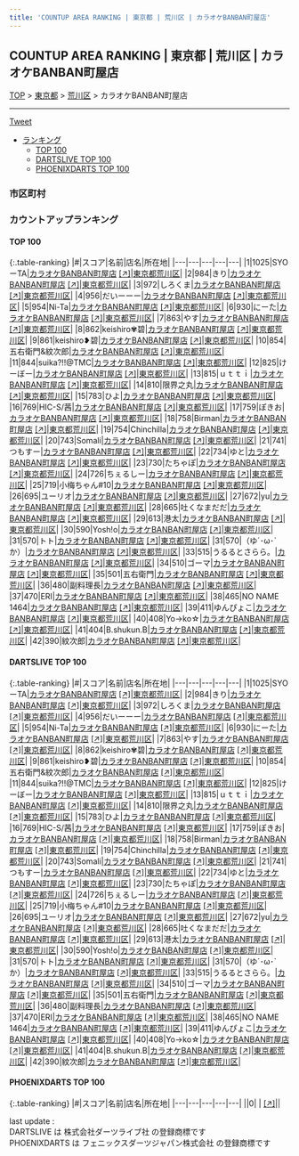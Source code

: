 ```yaml
---
title: 'COUNTUP AREA RANKING | 東京都 | 荒川区 | カラオケBANBAN町屋店'
---
```

## COUNTUP AREA RANKING | 東京都 | 荒川区 | カラオケBANBAN町屋店

[TOP](/darts/rank/) > [東京都](/darts/rank/東京都/) > [荒川区](/darts/rank/東京都/荒川区/) > カラオケBANBAN町屋店

___

<a href="https://twitter.com/share?ref_src=twsrc%5Etfw" data-text="COUNTUP AREA RANKING | 東京都荒川区カラオケBANBAN町屋店" class="twitter-share-button" data-hashtags="DARTSLIVE,PHOENIXDARTS,darts,ダーツ" data-show-count="false">Tweet</a>

* [ランキング](#カウントアップランキング)
    * [TOP 100](#top-100)
    * [DARTSLIVE TOP 100](#dartslive-top-100)
    * [PHOENIXDARTS TOP 100](#phoenixdarts-top-100)

### 市区町村

<ul>

</ul>

### カウントアップランキング

#### TOP 100



{:.table-ranking}
|#|スコア|名前|店名|所在地|
|---|---|---|---|---|
|1|1025|<span class="rank-name-dl">SYOーTA</span>|<a href="/darts/rank/shops/15a31fcad53ee7e70d9b047a20a7ba1e.html">カラオケBANBAN町屋店</a> <a href="https://search.dartslive.com/jp/shop/15a31fcad53ee7e70d9b047a20a7ba1e">[↗]</a>|<a href="/darts/rank/東京都/荒川区">東京都荒川区</a>|
|2|984|<span class="rank-name-dl">きり</span>|<a href="/darts/rank/shops/15a31fcad53ee7e70d9b047a20a7ba1e.html">カラオケBANBAN町屋店</a> <a href="https://search.dartslive.com/jp/shop/15a31fcad53ee7e70d9b047a20a7ba1e">[↗]</a>|<a href="/darts/rank/東京都/荒川区">東京都荒川区</a>|
|3|972|<span class="rank-name-dl">しろくま</span>|<a href="/darts/rank/shops/15a31fcad53ee7e70d9b047a20a7ba1e.html">カラオケBANBAN町屋店</a> <a href="https://search.dartslive.com/jp/shop/15a31fcad53ee7e70d9b047a20a7ba1e">[↗]</a>|<a href="/darts/rank/東京都/荒川区">東京都荒川区</a>|
|4|956|<span class="rank-name-dl">だいーーー</span>|<a href="/darts/rank/shops/15a31fcad53ee7e70d9b047a20a7ba1e.html">カラオケBANBAN町屋店</a> <a href="https://search.dartslive.com/jp/shop/15a31fcad53ee7e70d9b047a20a7ba1e">[↗]</a>|<a href="/darts/rank/東京都/荒川区">東京都荒川区</a>|
|5|954|<span class="rank-name-dl">Ni-Ta</span>|<a href="/darts/rank/shops/15a31fcad53ee7e70d9b047a20a7ba1e.html">カラオケBANBAN町屋店</a> <a href="https://search.dartslive.com/jp/shop/15a31fcad53ee7e70d9b047a20a7ba1e">[↗]</a>|<a href="/darts/rank/東京都/荒川区">東京都荒川区</a>|
|6|930|<span class="rank-name-dl">にーた</span>|<a href="/darts/rank/shops/15a31fcad53ee7e70d9b047a20a7ba1e.html">カラオケBANBAN町屋店</a> <a href="https://search.dartslive.com/jp/shop/15a31fcad53ee7e70d9b047a20a7ba1e">[↗]</a>|<a href="/darts/rank/東京都/荒川区">東京都荒川区</a>|
|7|863|<span class="rank-name-dl">やす</span>|<a href="/darts/rank/shops/15a31fcad53ee7e70d9b047a20a7ba1e.html">カラオケBANBAN町屋店</a> <a href="https://search.dartslive.com/jp/shop/15a31fcad53ee7e70d9b047a20a7ba1e">[↗]</a>|<a href="/darts/rank/東京都/荒川区">東京都荒川区</a>|
|8|862|<span class="rank-name-dl">keishiro✾碧</span>|<a href="/darts/rank/shops/15a31fcad53ee7e70d9b047a20a7ba1e.html">カラオケBANBAN町屋店</a> <a href="https://search.dartslive.com/jp/shop/15a31fcad53ee7e70d9b047a20a7ba1e">[↗]</a>|<a href="/darts/rank/東京都/荒川区">東京都荒川区</a>|
|9|861|<span class="rank-name-dl">keishiro❥碧</span>|<a href="/darts/rank/shops/15a31fcad53ee7e70d9b047a20a7ba1e.html">カラオケBANBAN町屋店</a> <a href="https://search.dartslive.com/jp/shop/15a31fcad53ee7e70d9b047a20a7ba1e">[↗]</a>|<a href="/darts/rank/東京都/荒川区">東京都荒川区</a>|
|10|854|<span class="rank-name-dl">五右衛門&amp;紋次郎</span>|<a href="/darts/rank/shops/15a31fcad53ee7e70d9b047a20a7ba1e.html">カラオケBANBAN町屋店</a> <a href="https://search.dartslive.com/jp/shop/15a31fcad53ee7e70d9b047a20a7ba1e">[↗]</a>|<a href="/darts/rank/東京都/荒川区">東京都荒川区</a>|
|11|844|<span class="rank-name-dl">suika?!!@TMC</span>|<a href="/darts/rank/shops/15a31fcad53ee7e70d9b047a20a7ba1e.html">カラオケBANBAN町屋店</a> <a href="https://search.dartslive.com/jp/shop/15a31fcad53ee7e70d9b047a20a7ba1e">[↗]</a>|<a href="/darts/rank/東京都/荒川区">東京都荒川区</a>|
|12|825|<span class="rank-name-dl">けーぼー</span>|<a href="/darts/rank/shops/15a31fcad53ee7e70d9b047a20a7ba1e.html">カラオケBANBAN町屋店</a> <a href="https://search.dartslive.com/jp/shop/15a31fcad53ee7e70d9b047a20a7ba1e">[↗]</a>|<a href="/darts/rank/東京都/荒川区">東京都荒川区</a>|
|13|815|<span class="rank-name-dl">ｕｔｔｉ</span>|<a href="/darts/rank/shops/15a31fcad53ee7e70d9b047a20a7ba1e.html">カラオケBANBAN町屋店</a> <a href="https://search.dartslive.com/jp/shop/15a31fcad53ee7e70d9b047a20a7ba1e">[↗]</a>|<a href="/darts/rank/東京都/荒川区">東京都荒川区</a>|
|14|810|<span class="rank-name-dl">限界之丸</span>|<a href="/darts/rank/shops/15a31fcad53ee7e70d9b047a20a7ba1e.html">カラオケBANBAN町屋店</a> <a href="https://search.dartslive.com/jp/shop/15a31fcad53ee7e70d9b047a20a7ba1e">[↗]</a>|<a href="/darts/rank/東京都/荒川区">東京都荒川区</a>|
|15|783|<span class="rank-name-dl">ひよ</span>|<a href="/darts/rank/shops/15a31fcad53ee7e70d9b047a20a7ba1e.html">カラオケBANBAN町屋店</a> <a href="https://search.dartslive.com/jp/shop/15a31fcad53ee7e70d9b047a20a7ba1e">[↗]</a>|<a href="/darts/rank/東京都/荒川区">東京都荒川区</a>|
|16|769|<span class="rank-name-dl">HIC-S/茜</span>|<a href="/darts/rank/shops/15a31fcad53ee7e70d9b047a20a7ba1e.html">カラオケBANBAN町屋店</a> <a href="https://search.dartslive.com/jp/shop/15a31fcad53ee7e70d9b047a20a7ba1e">[↗]</a>|<a href="/darts/rank/東京都/荒川区">東京都荒川区</a>|
|17|759|<span class="rank-name-dl">ぽきお</span>|<a href="/darts/rank/shops/15a31fcad53ee7e70d9b047a20a7ba1e.html">カラオケBANBAN町屋店</a> <a href="https://search.dartslive.com/jp/shop/15a31fcad53ee7e70d9b047a20a7ba1e">[↗]</a>|<a href="/darts/rank/東京都/荒川区">東京都荒川区</a>|
|18|758|<span class="rank-name-dl">Birman</span>|<a href="/darts/rank/shops/15a31fcad53ee7e70d9b047a20a7ba1e.html">カラオケBANBAN町屋店</a> <a href="https://search.dartslive.com/jp/shop/15a31fcad53ee7e70d9b047a20a7ba1e">[↗]</a>|<a href="/darts/rank/東京都/荒川区">東京都荒川区</a>|
|19|754|<span class="rank-name-dl">Chinchilla</span>|<a href="/darts/rank/shops/15a31fcad53ee7e70d9b047a20a7ba1e.html">カラオケBANBAN町屋店</a> <a href="https://search.dartslive.com/jp/shop/15a31fcad53ee7e70d9b047a20a7ba1e">[↗]</a>|<a href="/darts/rank/東京都/荒川区">東京都荒川区</a>|
|20|743|<span class="rank-name-dl">Somali</span>|<a href="/darts/rank/shops/15a31fcad53ee7e70d9b047a20a7ba1e.html">カラオケBANBAN町屋店</a> <a href="https://search.dartslive.com/jp/shop/15a31fcad53ee7e70d9b047a20a7ba1e">[↗]</a>|<a href="/darts/rank/東京都/荒川区">東京都荒川区</a>|
|21|741|<span class="rank-name-dl">つもすー</span>|<a href="/darts/rank/shops/15a31fcad53ee7e70d9b047a20a7ba1e.html">カラオケBANBAN町屋店</a> <a href="https://search.dartslive.com/jp/shop/15a31fcad53ee7e70d9b047a20a7ba1e">[↗]</a>|<a href="/darts/rank/東京都/荒川区">東京都荒川区</a>|
|22|734|<span class="rank-name-dl">ゆと</span>|<a href="/darts/rank/shops/15a31fcad53ee7e70d9b047a20a7ba1e.html">カラオケBANBAN町屋店</a> <a href="https://search.dartslive.com/jp/shop/15a31fcad53ee7e70d9b047a20a7ba1e">[↗]</a>|<a href="/darts/rank/東京都/荒川区">東京都荒川区</a>|
|23|730|<span class="rank-name-dl">たちゃぽ</span>|<a href="/darts/rank/shops/15a31fcad53ee7e70d9b047a20a7ba1e.html">カラオケBANBAN町屋店</a> <a href="https://search.dartslive.com/jp/shop/15a31fcad53ee7e70d9b047a20a7ba1e">[↗]</a>|<a href="/darts/rank/東京都/荒川区">東京都荒川区</a>|
|24|726|<span class="rank-name-dl">ちぇるしー</span>|<a href="/darts/rank/shops/15a31fcad53ee7e70d9b047a20a7ba1e.html">カラオケBANBAN町屋店</a> <a href="https://search.dartslive.com/jp/shop/15a31fcad53ee7e70d9b047a20a7ba1e">[↗]</a>|<a href="/darts/rank/東京都/荒川区">東京都荒川区</a>|
|25|719|<span class="rank-name-dl">小梅ちゃん#10</span>|<a href="/darts/rank/shops/15a31fcad53ee7e70d9b047a20a7ba1e.html">カラオケBANBAN町屋店</a> <a href="https://search.dartslive.com/jp/shop/15a31fcad53ee7e70d9b047a20a7ba1e">[↗]</a>|<a href="/darts/rank/東京都/荒川区">東京都荒川区</a>|
|26|695|<span class="rank-name-dl">ユーリオ</span>|<a href="/darts/rank/shops/15a31fcad53ee7e70d9b047a20a7ba1e.html">カラオケBANBAN町屋店</a> <a href="https://search.dartslive.com/jp/shop/15a31fcad53ee7e70d9b047a20a7ba1e">[↗]</a>|<a href="/darts/rank/東京都/荒川区">東京都荒川区</a>|
|27|672|<span class="rank-name-dl">yu</span>|<a href="/darts/rank/shops/15a31fcad53ee7e70d9b047a20a7ba1e.html">カラオケBANBAN町屋店</a> <a href="https://search.dartslive.com/jp/shop/15a31fcad53ee7e70d9b047a20a7ba1e">[↗]</a>|<a href="/darts/rank/東京都/荒川区">東京都荒川区</a>|
|28|665|<span class="rank-name-dl">吐くなまだだ</span>|<a href="/darts/rank/shops/15a31fcad53ee7e70d9b047a20a7ba1e.html">カラオケBANBAN町屋店</a> <a href="https://search.dartslive.com/jp/shop/15a31fcad53ee7e70d9b047a20a7ba1e">[↗]</a>|<a href="/darts/rank/東京都/荒川区">東京都荒川区</a>|
|29|613|<span class="rank-name-dl">港太</span>|<a href="/darts/rank/shops/15a31fcad53ee7e70d9b047a20a7ba1e.html">カラオケBANBAN町屋店</a> <a href="https://search.dartslive.com/jp/shop/15a31fcad53ee7e70d9b047a20a7ba1e">[↗]</a>|<a href="/darts/rank/東京都/荒川区">東京都荒川区</a>|
|30|590|<span class="rank-name-dl">Yosh!o</span>|<a href="/darts/rank/shops/15a31fcad53ee7e70d9b047a20a7ba1e.html">カラオケBANBAN町屋店</a> <a href="https://search.dartslive.com/jp/shop/15a31fcad53ee7e70d9b047a20a7ba1e">[↗]</a>|<a href="/darts/rank/東京都/荒川区">東京都荒川区</a>|
|31|570|<span class="rank-name-dl">トト</span>|<a href="/darts/rank/shops/15a31fcad53ee7e70d9b047a20a7ba1e.html">カラオケBANBAN町屋店</a> <a href="https://search.dartslive.com/jp/shop/15a31fcad53ee7e70d9b047a20a7ba1e">[↗]</a>|<a href="/darts/rank/東京都/荒川区">東京都荒川区</a>|
|31|570|<span class="rank-name-dl">（ゆ´･ω･`か）</span>|<a href="/darts/rank/shops/15a31fcad53ee7e70d9b047a20a7ba1e.html">カラオケBANBAN町屋店</a> <a href="https://search.dartslive.com/jp/shop/15a31fcad53ee7e70d9b047a20a7ba1e">[↗]</a>|<a href="/darts/rank/東京都/荒川区">東京都荒川区</a>|
|33|515|<span class="rank-name-dl">うるるとさらら。</span>|<a href="/darts/rank/shops/15a31fcad53ee7e70d9b047a20a7ba1e.html">カラオケBANBAN町屋店</a> <a href="https://search.dartslive.com/jp/shop/15a31fcad53ee7e70d9b047a20a7ba1e">[↗]</a>|<a href="/darts/rank/東京都/荒川区">東京都荒川区</a>|
|34|510|<span class="rank-name-dl">ゴーマ</span>|<a href="/darts/rank/shops/15a31fcad53ee7e70d9b047a20a7ba1e.html">カラオケBANBAN町屋店</a> <a href="https://search.dartslive.com/jp/shop/15a31fcad53ee7e70d9b047a20a7ba1e">[↗]</a>|<a href="/darts/rank/東京都/荒川区">東京都荒川区</a>|
|35|501|<span class="rank-name-dl">五右衛門</span>|<a href="/darts/rank/shops/15a31fcad53ee7e70d9b047a20a7ba1e.html">カラオケBANBAN町屋店</a> <a href="https://search.dartslive.com/jp/shop/15a31fcad53ee7e70d9b047a20a7ba1e">[↗]</a>|<a href="/darts/rank/東京都/荒川区">東京都荒川区</a>|
|36|480|<span class="rank-name-dl">副料理長</span>|<a href="/darts/rank/shops/15a31fcad53ee7e70d9b047a20a7ba1e.html">カラオケBANBAN町屋店</a> <a href="https://search.dartslive.com/jp/shop/15a31fcad53ee7e70d9b047a20a7ba1e">[↗]</a>|<a href="/darts/rank/東京都/荒川区">東京都荒川区</a>|
|37|470|<span class="rank-name-dl">ERI</span>|<a href="/darts/rank/shops/15a31fcad53ee7e70d9b047a20a7ba1e.html">カラオケBANBAN町屋店</a> <a href="https://search.dartslive.com/jp/shop/15a31fcad53ee7e70d9b047a20a7ba1e">[↗]</a>|<a href="/darts/rank/東京都/荒川区">東京都荒川区</a>|
|38|465|<span class="rank-name-dl">NO NAME 1464</span>|<a href="/darts/rank/shops/15a31fcad53ee7e70d9b047a20a7ba1e.html">カラオケBANBAN町屋店</a> <a href="https://search.dartslive.com/jp/shop/15a31fcad53ee7e70d9b047a20a7ba1e">[↗]</a>|<a href="/darts/rank/東京都/荒川区">東京都荒川区</a>|
|39|411|<span class="rank-name-dl">ゆんぴょこ</span>|<a href="/darts/rank/shops/15a31fcad53ee7e70d9b047a20a7ba1e.html">カラオケBANBAN町屋店</a> <a href="https://search.dartslive.com/jp/shop/15a31fcad53ee7e70d9b047a20a7ba1e">[↗]</a>|<a href="/darts/rank/東京都/荒川区">東京都荒川区</a>|
|40|408|<span class="rank-name-dl">Yo→ko☆</span>|<a href="/darts/rank/shops/15a31fcad53ee7e70d9b047a20a7ba1e.html">カラオケBANBAN町屋店</a> <a href="https://search.dartslive.com/jp/shop/15a31fcad53ee7e70d9b047a20a7ba1e">[↗]</a>|<a href="/darts/rank/東京都/荒川区">東京都荒川区</a>|
|41|404|<span class="rank-name-dl">B.shukun.B</span>|<a href="/darts/rank/shops/15a31fcad53ee7e70d9b047a20a7ba1e.html">カラオケBANBAN町屋店</a> <a href="https://search.dartslive.com/jp/shop/15a31fcad53ee7e70d9b047a20a7ba1e">[↗]</a>|<a href="/darts/rank/東京都/荒川区">東京都荒川区</a>|
|42|390|<span class="rank-name-dl">紋次郎</span>|<a href="/darts/rank/shops/15a31fcad53ee7e70d9b047a20a7ba1e.html">カラオケBANBAN町屋店</a> <a href="https://search.dartslive.com/jp/shop/15a31fcad53ee7e70d9b047a20a7ba1e">[↗]</a>|<a href="/darts/rank/東京都/荒川区">東京都荒川区</a>|


#### DARTSLIVE TOP 100



{:.table-ranking}
|#|スコア|名前|店名|所在地|
|---|---|---|---|---|
|1|1025|<span class="rank-name-dl">SYOーTA</span>|<a href="/darts/rank/shops/15a31fcad53ee7e70d9b047a20a7ba1e.html">カラオケBANBAN町屋店</a> <a href="https://search.dartslive.com/jp/shop/15a31fcad53ee7e70d9b047a20a7ba1e">[↗]</a>|<a href="/darts/rank/東京都/荒川区">東京都荒川区</a>|
|2|984|<span class="rank-name-dl">きり</span>|<a href="/darts/rank/shops/15a31fcad53ee7e70d9b047a20a7ba1e.html">カラオケBANBAN町屋店</a> <a href="https://search.dartslive.com/jp/shop/15a31fcad53ee7e70d9b047a20a7ba1e">[↗]</a>|<a href="/darts/rank/東京都/荒川区">東京都荒川区</a>|
|3|972|<span class="rank-name-dl">しろくま</span>|<a href="/darts/rank/shops/15a31fcad53ee7e70d9b047a20a7ba1e.html">カラオケBANBAN町屋店</a> <a href="https://search.dartslive.com/jp/shop/15a31fcad53ee7e70d9b047a20a7ba1e">[↗]</a>|<a href="/darts/rank/東京都/荒川区">東京都荒川区</a>|
|4|956|<span class="rank-name-dl">だいーーー</span>|<a href="/darts/rank/shops/15a31fcad53ee7e70d9b047a20a7ba1e.html">カラオケBANBAN町屋店</a> <a href="https://search.dartslive.com/jp/shop/15a31fcad53ee7e70d9b047a20a7ba1e">[↗]</a>|<a href="/darts/rank/東京都/荒川区">東京都荒川区</a>|
|5|954|<span class="rank-name-dl">Ni-Ta</span>|<a href="/darts/rank/shops/15a31fcad53ee7e70d9b047a20a7ba1e.html">カラオケBANBAN町屋店</a> <a href="https://search.dartslive.com/jp/shop/15a31fcad53ee7e70d9b047a20a7ba1e">[↗]</a>|<a href="/darts/rank/東京都/荒川区">東京都荒川区</a>|
|6|930|<span class="rank-name-dl">にーた</span>|<a href="/darts/rank/shops/15a31fcad53ee7e70d9b047a20a7ba1e.html">カラオケBANBAN町屋店</a> <a href="https://search.dartslive.com/jp/shop/15a31fcad53ee7e70d9b047a20a7ba1e">[↗]</a>|<a href="/darts/rank/東京都/荒川区">東京都荒川区</a>|
|7|863|<span class="rank-name-dl">やす</span>|<a href="/darts/rank/shops/15a31fcad53ee7e70d9b047a20a7ba1e.html">カラオケBANBAN町屋店</a> <a href="https://search.dartslive.com/jp/shop/15a31fcad53ee7e70d9b047a20a7ba1e">[↗]</a>|<a href="/darts/rank/東京都/荒川区">東京都荒川区</a>|
|8|862|<span class="rank-name-dl">keishiro✾碧</span>|<a href="/darts/rank/shops/15a31fcad53ee7e70d9b047a20a7ba1e.html">カラオケBANBAN町屋店</a> <a href="https://search.dartslive.com/jp/shop/15a31fcad53ee7e70d9b047a20a7ba1e">[↗]</a>|<a href="/darts/rank/東京都/荒川区">東京都荒川区</a>|
|9|861|<span class="rank-name-dl">keishiro❥碧</span>|<a href="/darts/rank/shops/15a31fcad53ee7e70d9b047a20a7ba1e.html">カラオケBANBAN町屋店</a> <a href="https://search.dartslive.com/jp/shop/15a31fcad53ee7e70d9b047a20a7ba1e">[↗]</a>|<a href="/darts/rank/東京都/荒川区">東京都荒川区</a>|
|10|854|<span class="rank-name-dl">五右衛門&amp;紋次郎</span>|<a href="/darts/rank/shops/15a31fcad53ee7e70d9b047a20a7ba1e.html">カラオケBANBAN町屋店</a> <a href="https://search.dartslive.com/jp/shop/15a31fcad53ee7e70d9b047a20a7ba1e">[↗]</a>|<a href="/darts/rank/東京都/荒川区">東京都荒川区</a>|
|11|844|<span class="rank-name-dl">suika?!!@TMC</span>|<a href="/darts/rank/shops/15a31fcad53ee7e70d9b047a20a7ba1e.html">カラオケBANBAN町屋店</a> <a href="https://search.dartslive.com/jp/shop/15a31fcad53ee7e70d9b047a20a7ba1e">[↗]</a>|<a href="/darts/rank/東京都/荒川区">東京都荒川区</a>|
|12|825|<span class="rank-name-dl">けーぼー</span>|<a href="/darts/rank/shops/15a31fcad53ee7e70d9b047a20a7ba1e.html">カラオケBANBAN町屋店</a> <a href="https://search.dartslive.com/jp/shop/15a31fcad53ee7e70d9b047a20a7ba1e">[↗]</a>|<a href="/darts/rank/東京都/荒川区">東京都荒川区</a>|
|13|815|<span class="rank-name-dl">ｕｔｔｉ</span>|<a href="/darts/rank/shops/15a31fcad53ee7e70d9b047a20a7ba1e.html">カラオケBANBAN町屋店</a> <a href="https://search.dartslive.com/jp/shop/15a31fcad53ee7e70d9b047a20a7ba1e">[↗]</a>|<a href="/darts/rank/東京都/荒川区">東京都荒川区</a>|
|14|810|<span class="rank-name-dl">限界之丸</span>|<a href="/darts/rank/shops/15a31fcad53ee7e70d9b047a20a7ba1e.html">カラオケBANBAN町屋店</a> <a href="https://search.dartslive.com/jp/shop/15a31fcad53ee7e70d9b047a20a7ba1e">[↗]</a>|<a href="/darts/rank/東京都/荒川区">東京都荒川区</a>|
|15|783|<span class="rank-name-dl">ひよ</span>|<a href="/darts/rank/shops/15a31fcad53ee7e70d9b047a20a7ba1e.html">カラオケBANBAN町屋店</a> <a href="https://search.dartslive.com/jp/shop/15a31fcad53ee7e70d9b047a20a7ba1e">[↗]</a>|<a href="/darts/rank/東京都/荒川区">東京都荒川区</a>|
|16|769|<span class="rank-name-dl">HIC-S/茜</span>|<a href="/darts/rank/shops/15a31fcad53ee7e70d9b047a20a7ba1e.html">カラオケBANBAN町屋店</a> <a href="https://search.dartslive.com/jp/shop/15a31fcad53ee7e70d9b047a20a7ba1e">[↗]</a>|<a href="/darts/rank/東京都/荒川区">東京都荒川区</a>|
|17|759|<span class="rank-name-dl">ぽきお</span>|<a href="/darts/rank/shops/15a31fcad53ee7e70d9b047a20a7ba1e.html">カラオケBANBAN町屋店</a> <a href="https://search.dartslive.com/jp/shop/15a31fcad53ee7e70d9b047a20a7ba1e">[↗]</a>|<a href="/darts/rank/東京都/荒川区">東京都荒川区</a>|
|18|758|<span class="rank-name-dl">Birman</span>|<a href="/darts/rank/shops/15a31fcad53ee7e70d9b047a20a7ba1e.html">カラオケBANBAN町屋店</a> <a href="https://search.dartslive.com/jp/shop/15a31fcad53ee7e70d9b047a20a7ba1e">[↗]</a>|<a href="/darts/rank/東京都/荒川区">東京都荒川区</a>|
|19|754|<span class="rank-name-dl">Chinchilla</span>|<a href="/darts/rank/shops/15a31fcad53ee7e70d9b047a20a7ba1e.html">カラオケBANBAN町屋店</a> <a href="https://search.dartslive.com/jp/shop/15a31fcad53ee7e70d9b047a20a7ba1e">[↗]</a>|<a href="/darts/rank/東京都/荒川区">東京都荒川区</a>|
|20|743|<span class="rank-name-dl">Somali</span>|<a href="/darts/rank/shops/15a31fcad53ee7e70d9b047a20a7ba1e.html">カラオケBANBAN町屋店</a> <a href="https://search.dartslive.com/jp/shop/15a31fcad53ee7e70d9b047a20a7ba1e">[↗]</a>|<a href="/darts/rank/東京都/荒川区">東京都荒川区</a>|
|21|741|<span class="rank-name-dl">つもすー</span>|<a href="/darts/rank/shops/15a31fcad53ee7e70d9b047a20a7ba1e.html">カラオケBANBAN町屋店</a> <a href="https://search.dartslive.com/jp/shop/15a31fcad53ee7e70d9b047a20a7ba1e">[↗]</a>|<a href="/darts/rank/東京都/荒川区">東京都荒川区</a>|
|22|734|<span class="rank-name-dl">ゆと</span>|<a href="/darts/rank/shops/15a31fcad53ee7e70d9b047a20a7ba1e.html">カラオケBANBAN町屋店</a> <a href="https://search.dartslive.com/jp/shop/15a31fcad53ee7e70d9b047a20a7ba1e">[↗]</a>|<a href="/darts/rank/東京都/荒川区">東京都荒川区</a>|
|23|730|<span class="rank-name-dl">たちゃぽ</span>|<a href="/darts/rank/shops/15a31fcad53ee7e70d9b047a20a7ba1e.html">カラオケBANBAN町屋店</a> <a href="https://search.dartslive.com/jp/shop/15a31fcad53ee7e70d9b047a20a7ba1e">[↗]</a>|<a href="/darts/rank/東京都/荒川区">東京都荒川区</a>|
|24|726|<span class="rank-name-dl">ちぇるしー</span>|<a href="/darts/rank/shops/15a31fcad53ee7e70d9b047a20a7ba1e.html">カラオケBANBAN町屋店</a> <a href="https://search.dartslive.com/jp/shop/15a31fcad53ee7e70d9b047a20a7ba1e">[↗]</a>|<a href="/darts/rank/東京都/荒川区">東京都荒川区</a>|
|25|719|<span class="rank-name-dl">小梅ちゃん#10</span>|<a href="/darts/rank/shops/15a31fcad53ee7e70d9b047a20a7ba1e.html">カラオケBANBAN町屋店</a> <a href="https://search.dartslive.com/jp/shop/15a31fcad53ee7e70d9b047a20a7ba1e">[↗]</a>|<a href="/darts/rank/東京都/荒川区">東京都荒川区</a>|
|26|695|<span class="rank-name-dl">ユーリオ</span>|<a href="/darts/rank/shops/15a31fcad53ee7e70d9b047a20a7ba1e.html">カラオケBANBAN町屋店</a> <a href="https://search.dartslive.com/jp/shop/15a31fcad53ee7e70d9b047a20a7ba1e">[↗]</a>|<a href="/darts/rank/東京都/荒川区">東京都荒川区</a>|
|27|672|<span class="rank-name-dl">yu</span>|<a href="/darts/rank/shops/15a31fcad53ee7e70d9b047a20a7ba1e.html">カラオケBANBAN町屋店</a> <a href="https://search.dartslive.com/jp/shop/15a31fcad53ee7e70d9b047a20a7ba1e">[↗]</a>|<a href="/darts/rank/東京都/荒川区">東京都荒川区</a>|
|28|665|<span class="rank-name-dl">吐くなまだだ</span>|<a href="/darts/rank/shops/15a31fcad53ee7e70d9b047a20a7ba1e.html">カラオケBANBAN町屋店</a> <a href="https://search.dartslive.com/jp/shop/15a31fcad53ee7e70d9b047a20a7ba1e">[↗]</a>|<a href="/darts/rank/東京都/荒川区">東京都荒川区</a>|
|29|613|<span class="rank-name-dl">港太</span>|<a href="/darts/rank/shops/15a31fcad53ee7e70d9b047a20a7ba1e.html">カラオケBANBAN町屋店</a> <a href="https://search.dartslive.com/jp/shop/15a31fcad53ee7e70d9b047a20a7ba1e">[↗]</a>|<a href="/darts/rank/東京都/荒川区">東京都荒川区</a>|
|30|590|<span class="rank-name-dl">Yosh!o</span>|<a href="/darts/rank/shops/15a31fcad53ee7e70d9b047a20a7ba1e.html">カラオケBANBAN町屋店</a> <a href="https://search.dartslive.com/jp/shop/15a31fcad53ee7e70d9b047a20a7ba1e">[↗]</a>|<a href="/darts/rank/東京都/荒川区">東京都荒川区</a>|
|31|570|<span class="rank-name-dl">トト</span>|<a href="/darts/rank/shops/15a31fcad53ee7e70d9b047a20a7ba1e.html">カラオケBANBAN町屋店</a> <a href="https://search.dartslive.com/jp/shop/15a31fcad53ee7e70d9b047a20a7ba1e">[↗]</a>|<a href="/darts/rank/東京都/荒川区">東京都荒川区</a>|
|31|570|<span class="rank-name-dl">（ゆ´･ω･`か）</span>|<a href="/darts/rank/shops/15a31fcad53ee7e70d9b047a20a7ba1e.html">カラオケBANBAN町屋店</a> <a href="https://search.dartslive.com/jp/shop/15a31fcad53ee7e70d9b047a20a7ba1e">[↗]</a>|<a href="/darts/rank/東京都/荒川区">東京都荒川区</a>|
|33|515|<span class="rank-name-dl">うるるとさらら。</span>|<a href="/darts/rank/shops/15a31fcad53ee7e70d9b047a20a7ba1e.html">カラオケBANBAN町屋店</a> <a href="https://search.dartslive.com/jp/shop/15a31fcad53ee7e70d9b047a20a7ba1e">[↗]</a>|<a href="/darts/rank/東京都/荒川区">東京都荒川区</a>|
|34|510|<span class="rank-name-dl">ゴーマ</span>|<a href="/darts/rank/shops/15a31fcad53ee7e70d9b047a20a7ba1e.html">カラオケBANBAN町屋店</a> <a href="https://search.dartslive.com/jp/shop/15a31fcad53ee7e70d9b047a20a7ba1e">[↗]</a>|<a href="/darts/rank/東京都/荒川区">東京都荒川区</a>|
|35|501|<span class="rank-name-dl">五右衛門</span>|<a href="/darts/rank/shops/15a31fcad53ee7e70d9b047a20a7ba1e.html">カラオケBANBAN町屋店</a> <a href="https://search.dartslive.com/jp/shop/15a31fcad53ee7e70d9b047a20a7ba1e">[↗]</a>|<a href="/darts/rank/東京都/荒川区">東京都荒川区</a>|
|36|480|<span class="rank-name-dl">副料理長</span>|<a href="/darts/rank/shops/15a31fcad53ee7e70d9b047a20a7ba1e.html">カラオケBANBAN町屋店</a> <a href="https://search.dartslive.com/jp/shop/15a31fcad53ee7e70d9b047a20a7ba1e">[↗]</a>|<a href="/darts/rank/東京都/荒川区">東京都荒川区</a>|
|37|470|<span class="rank-name-dl">ERI</span>|<a href="/darts/rank/shops/15a31fcad53ee7e70d9b047a20a7ba1e.html">カラオケBANBAN町屋店</a> <a href="https://search.dartslive.com/jp/shop/15a31fcad53ee7e70d9b047a20a7ba1e">[↗]</a>|<a href="/darts/rank/東京都/荒川区">東京都荒川区</a>|
|38|465|<span class="rank-name-dl">NO NAME 1464</span>|<a href="/darts/rank/shops/15a31fcad53ee7e70d9b047a20a7ba1e.html">カラオケBANBAN町屋店</a> <a href="https://search.dartslive.com/jp/shop/15a31fcad53ee7e70d9b047a20a7ba1e">[↗]</a>|<a href="/darts/rank/東京都/荒川区">東京都荒川区</a>|
|39|411|<span class="rank-name-dl">ゆんぴょこ</span>|<a href="/darts/rank/shops/15a31fcad53ee7e70d9b047a20a7ba1e.html">カラオケBANBAN町屋店</a> <a href="https://search.dartslive.com/jp/shop/15a31fcad53ee7e70d9b047a20a7ba1e">[↗]</a>|<a href="/darts/rank/東京都/荒川区">東京都荒川区</a>|
|40|408|<span class="rank-name-dl">Yo→ko☆</span>|<a href="/darts/rank/shops/15a31fcad53ee7e70d9b047a20a7ba1e.html">カラオケBANBAN町屋店</a> <a href="https://search.dartslive.com/jp/shop/15a31fcad53ee7e70d9b047a20a7ba1e">[↗]</a>|<a href="/darts/rank/東京都/荒川区">東京都荒川区</a>|
|41|404|<span class="rank-name-dl">B.shukun.B</span>|<a href="/darts/rank/shops/15a31fcad53ee7e70d9b047a20a7ba1e.html">カラオケBANBAN町屋店</a> <a href="https://search.dartslive.com/jp/shop/15a31fcad53ee7e70d9b047a20a7ba1e">[↗]</a>|<a href="/darts/rank/東京都/荒川区">東京都荒川区</a>|
|42|390|<span class="rank-name-dl">紋次郎</span>|<a href="/darts/rank/shops/15a31fcad53ee7e70d9b047a20a7ba1e.html">カラオケBANBAN町屋店</a> <a href="https://search.dartslive.com/jp/shop/15a31fcad53ee7e70d9b047a20a7ba1e">[↗]</a>|<a href="/darts/rank/東京都/荒川区">東京都荒川区</a>|


#### PHOENIXDARTS TOP 100



{:.table-ranking}
|#|スコア|名前|店名|所在地|
|---|---|---|---|---|
||0|<span class="rank-name-dl"> </span>|<a href="/darts/rank/shops/.html"></a> <a href="">[↗]</a>|<a href="/darts/rank//"></a>|


<div class="footer border-top border-gray-light mt-5 pt-3 text-right text-gray">
    last update : <span style="font-weight: italic" id="foot_last_modified"></span><br />
    DARTSLIVE は 株式会社ダーツライブ社 の登録商標です<br />
    PHOENIXDARTS は フェニックスダーツジャパン株式会社 の登録商標です<br />
</div>

<script src="https://cdnjs.cloudflare.com/ajax/libs/jquery.tablesorter/2.31.3/js/jquery.tablesorter.min.js" integrity="sha512-qzgd5cYSZcosqpzpn7zF2ZId8f/8CHmFKZ8j7mU4OUXTNRd5g+ZHBPsgKEwoqxCtdQvExE5LprwwPAgoicguNg==" crossorigin="anonymous" referrerpolicy="no-referrer"></script>
<link rel="stylesheet" href="https://cdnjs.cloudflare.com/ajax/libs/jquery.tablesorter/2.31.3/css/theme.default.min.css" integrity="sha512-wghhOJkjQX0Lh3NSWvNKeZ0ZpNn+SPVXX1Qyc9OCaogADktxrBiBdKGDoqVUOyhStvMBmJQ8ZdMHiR3wuEq8+w==" crossorigin="anonymous" referrerpolicy="no-referrer" />
<script>
$(function() {
    $(".table-ranking").tablesorter({sortList:[[0, 0]]});
    $("#foot_last_modified").text(formatDate(new Date(document.lastModified), 'yyyy-MM-dd HH:mm:ss'));
});
</script>

<script async src="https://platform.twitter.com/widgets.js" charset="utf-8"></script>